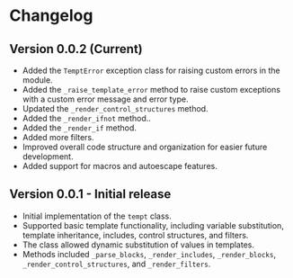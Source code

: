 # Changelog
## Version 0.0.2 (Current)
* Added the `TemptError` exception class for raising custom errors in the module.
* Added the `_raise_template_error` method to raise custom exceptions with a custom error message and error type.
* Updated the `_render_control_structures` method.
* Added the `_render_ifnot` method..
* Added the `_render_if` method.
* Added more filters.
* Improved overall code structure and organization for easier future development.
* Added support for macros and autoescape features.

## Version 0.0.1 - Initial release
* Initial implementation of the `tempt` class.
* Supported basic template functionality, including variable substitution, template inheritance, includes, control structures, and filters.
* The class allowed dynamic substitution of values in templates.
* Methods included `_parse_blocks`, `_render_includes`, `_render_blocks`, `_render_control_structures`, and `_render_filters`.
